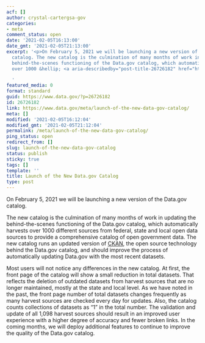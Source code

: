 ```yaml
---
acf: []
author: crystal-cartergsa-gov
categories:
- meta
comment_status: open
date: '2021-02-05T16:13:00'
date_gmt: '2021-02-05T21:13:00'
excerpt: '<p>On February 5, 2021 we will be launching a new version of the Data.gov
  catalog. The new catalog is the culmination of many months of work in updating the
  behind-the-scenes functioning of the Data.gov catalog, which automatically harvests
  over 1000 &hellip; <a aria-describedby="post-title-26726182" href="https://www.data.gov/meta/launch-of-the-new-data-gov-catalog/">Continued</a></p>

  '
featured_media: 0
format: standard
guid: https://www.data.gov/?p=26726182
id: 26726182
link: https://www.data.gov/meta/launch-of-the-new-data-gov-catalog/
meta: []
modified: '2021-02-05T16:12:04'
modified_gmt: '2021-02-05T21:12:04'
permalink: /meta/launch-of-the-new-data-gov-catalog/
ping_status: open
redirect_from: []
slug: launch-of-the-new-data-gov-catalog
status: publish
sticky: true
tags: []
template: ''
title: Launch of the New Data.gov Catalog
type: post
---
```

On February 5, 2021 we will be launching a new version of the Data.gov catalog.


The new catalog is the culmination of many months of work in updating the behind-the-scenes functioning of the Data.gov catalog, which automatically harvests over 1000 different sources from federal, state and local open data sources to provide a comprehensive catalog of open government data. The new catalog runs an updated version of [CKAN](https://ckan.org/), the open source technology behind the Data.gov catalog, and should improve the process of automatically updating Data.gov with the most recent datasets.


Most users will not notice any differences in the new catalog. At first, the front page of the catalog will show a small reduction in total datasets. That reflects the deletion of outdated datasets from harvest sources that are no longer maintained, mostly at the state and local level. As we have noted in the past, the front page number of total datasets changes frequently as many harvest sources are checked every day for updates. Also, the catalog counts collections of datasets as “1” in the total number. The validation and update of all 1,098 harvest sources should result in an improved user experience with a higher degree of accuracy and fewer broken links. In the coming months, we will deploy additional features to continue to improve the quality of the Data.gov catalog.


